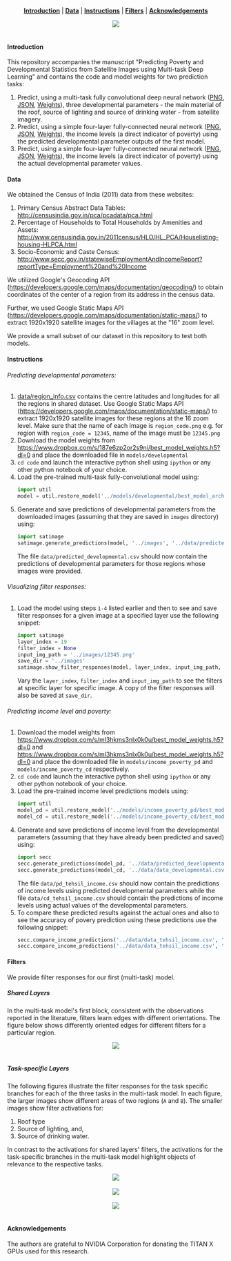 <p align="center">
<b><a href="#introduction">Introduction</a></b>
|
<b><a href="#data">Data</a></b>
|
<b><a href="#instructions">Instructions</a></b>
|
<b><a href="#filters">Filters</a></b>
|
<b><a href="#acknowledgements">Acknowledgements</a></b>
</p>

<a href="https://github.com/agarwalt/satimage">
<div align="center">
	<img src="readme_images/header_img.png">
</div>
</a><br>

#### Introduction

This repository accompanies the manuscript "Predicting Poverty and Developmental Statistics from Satellite Images using Multi-task Deep Learning" and contains the code and model weights for two prediction tasks: 

1. Predict, using a multi-task fully convolutional deep neural network (<a href="models/developmental/model.png" target="_blank">PNG</a>, <a href="models/developmental/best_model_architecture.json" target="_blank">JSON</a>, <a href="https://www.dropbox.com/s/187e6zp2or2s9ni/best_model_weights.h5?dl=0" target="_blank">Weights</a>), three developmental parameters - the main material of the roof, source of lighting and source of drinking water - from satellite imagery.
2. Predict, using a simple four-layer fully-connected neural network (<a href="models/income_poverty_pd/model.png" target="_blank">PNG</a>, <a href="models/income_poverty_pd/best_model_architecture.json" target="_blank">JSON</a>, <a href="https://www.dropbox.com/s/ml3hkms3nlx0k0u/best_model_weights.h5?dl=0" target="_blank">Weights</a>), the income levels (a direct indicator of poverty) using the predicted developmental parameter outputs of the first model.
2. Predict, using a simple four-layer fully-connected neural network (<a href="models/income_poverty_cd/model.png" target="_blank">PNG</a>, <a href="models/income_poverty_cd/best_model_architecture.json" target="_blank">JSON</a>, <a href="" target="_blank">Weights</a>), the income levels (a direct indicator of poverty) using the actual developmental parameter values.


#### Data

We obtained the Census of India (2011) data from these websites: 

1. Primary Census Abstract Data Tables: <a href="http://censusindia.gov.in/pca/pcadata/pca.html" target="_blank">http://censusindia.gov.in/pca/pcadata/pca.html</a>
2. Percentage of Households to Total Households by Amenities and Assets: <a href="http://www.censusindia.gov.in/2011census/HLO/HL_PCA/Houselisting-housing-HLPCA.html" target="_blank">http://www.censusindia.gov.in/2011census/HLO/HL_PCA/Houselisting-housing-HLPCA.html</a>
3. Socio-Economic and Caste Census: <a href="http://www.secc.gov.in/statewiseEmploymentAndIncomeReport?reportType=Employment%20and%20Income" target="_blank">http://www.secc.gov.in/statewiseEmploymentAndIncomeReport?reportType=Employment%20and%20Income</a>

We utilized Google's Geocoding API (https://developers.google.com/maps/documentation/geocoding/) to obtain coordinates of the center of a region from its address in the census data.  

Further, we used Google Static Maps API (https://developers.google.com/maps/documentation/static-maps/) to extract 1920x1920 satellite images for the villages at the "16" zoom level.

We provide a small subset of our dataset in this repository to test both models.


#### Instructions

###### Predicting developmental parameters:
1. <a href="data/region_info.csv" target="_blank">data/region_info.csv</a> contains the centre latitudes and longitudes for all the regions in shared dataset. Use Google Static Maps API (https://developers.google.com/maps/documentation/static-maps/) to extract 1920x1920 satellite images for these regions at the 16 zoom level. Make sure that the name of each image is `region_code.png` e.g. for region with `region_code = 12345`, name of the image must be `12345.png`
2. Download the model weights from https://www.dropbox.com/s/187e6zp2or2s9ni/best_model_weights.h5?dl=0 and place the downloaded file in `models/developmental`
3. `cd code` and launch the interactive python shell using `ipython` or any other python notebook of your choice.  
4. Load the pre-trained multi-task fully-convolutional model using: 
    ```python
    import util
    model = util.restore_model('../models/developmental/best_model_architecture.json', '../models/developmental/best_model_weights.h5')
    ``` 
5. Generate and save predictions of developmental parameters from the downloaded images (assuming that they are saved in `images` directory) using:
    ```python
    import satimage
    satimage.generate_predictions(model, '../images', '../data/predicted_developmental.csv')
    ```
    The file `data/predicted_developmental.csv` should now contain the predictions of developmental parameters for those regions whose images were provided.
    
###### Visualizing filter responses:
1.  Load the model using steps `1-4` listed earlier and then to see and save filter responses for a given image at a specified layer use the following snippet:
    ```python
    import satimage
    layer_index = 19
    filter_index = None
    input_img_path = '../images/12345.png'
    save_dir = '../images'
    satimage.show_filter_responses(model, layer_index, input_img_path, save_dir, filter_index)
    ```
    Vary the `layer_index`, `filter_index` and `input_img_path` to see the filters at specific layer for specific image. A copy of the filter responses will also be saved at `save_dir`.
    
###### Predicting income level and poverty:
1.  Download the model weights from https://www.dropbox.com/s/ml3hkms3nlx0k0u/best_model_weights.h5?dl=0 and https://www.dropbox.com/s/ml3hkms3nlx0k0u/best_model_weights.h5?dl=0 and place the downloaded file in `models/income_poverty_pd` and `models/income_poverty_cd` respectively.
3. `cd code` and launch the interactive python shell using `ipython` or any other python notebook of your choice.  
4. Load the pre-trained income level predictions models using: 
    ```python
    import util
    model_pd = util.restore_model('../models/income_poverty_pd/best_model_architecture.json', '../models/income_poverty_pd/best_model_weights.h5')
    model_cd = util.restore_model('../models/income_poverty_cd/best_model_architecture.json', '../models/income_poverty_cd/best_model_weights.h5')
    ``` 
5. Generate and save predictions of income level from the developmental parameters (assuming that they have already been predicted and saved) using:
    ```python
    import secc
    secc.generate_predictions(model_pd, '../data/predicted_developmental.csv', '../data/region_info.csv', '../data/pd_tehsil_income.csv')
    secc.generate_predictions(model_cd, '../data/data_developmental.csv', '../data/region_info.csv', '../data/cd_tehsil_income.csv')
    ```
    The file `data/pd_tehsil_income.csv` should now contain the predictions of income levels using predicted developmental parameters while the file `data/cd_tehsil_income.csv` should contain the predictions of income levels using actual values of the developmental parameters.
6. To compare these predicted results against the actual ones and also to see the accuracy of povery prediction using these predictions use the following snippet:
    ```python
    secc.compare_income_predictions('../data/data_tehsil_income.csv', '../data/cd_tehsil_income.csv')  # For model trained on actual data
    secc.compare_income_predictions('../data/data_tehsil_income.csv', '../data/pd_tehsil_income.csv')  # For model trained on predicted data
    ```

#### Filters

We provide filter responses for our first (multi-task) model.

##### Shared Layers

In the multi-task model's first block, consistent with the observations reported in the literature, filters learn edges with different orientations. The figure below shows differently oriented edges for different filters for a particular region.

<div align="center">
	<img src="filter_responses/shared_1.png">
</div>
<br>

##### Task-specific Layers

The following figures illustrate the filter responses for the task specific branches for each of the three tasks in the multi-task model. In each figure, the larger images show different areas of two regions (`A` and `B`). The smaller images show filter activations for: 

1. Roof type 
2. Source of lighting, and,
3. Source of drinking water. 

In contrast to the activations for shared layers' filters, the activations for the task-specific branches in the multi-task model highlight objects of relevance to the respective tasks.

<div align="center">
	<img src="filter_responses/task_specific_1.png">
</div>
<br>

<div align="center">
	<img src="filter_responses/task_specific_2.png">
</div>
<br>

<div align="center">
	<img src="filter_responses/task_specific_3.png">
</div>
<br>


#### Acknowledgements

The authors are grateful to NVIDIA Corporation for donating the TITAN X GPUs used for this research.

